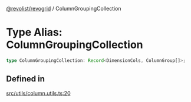[@revolist/revogrid](README.md) / ColumnGroupingCollection

# Type Alias: ColumnGroupingCollection

```ts
type ColumnGroupingCollection: Record<DimensionCols, ColumnGroup[]>;
```

## Defined in

[src/utils/column.utils.ts:20](https://github.com/revolist/revogrid/blob/825821baadfa2debcf4d39f08d4e13cf00eca4b8/src/utils/column.utils.ts#L20)
